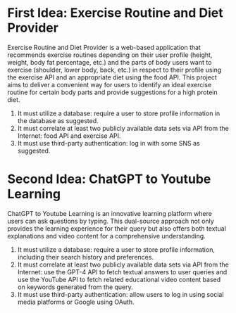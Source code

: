 # First Idea: Exercise Routine and Diet Provider
Exercise Routine and Diet Provider is a web-based application that recommends exercise routines depending on their user profile (height, weight, body fat percentage, etc.) and the parts of body users want to exercise (shoulder, lower body, back, etc.) in respect to their profile using the exercise API and an appropriate diet using the food API. This project aims to deliver a convenient way for users to identify an ideal exercise routine for certain body parts and provide suggestions for a high protein diet.

1. It must utilize a database: require a user to store profile information in the database as suggested.
2. It must correlate at least two publicly available data sets via API from the Internet: food API and exercise API.
3. It must use third-party authentication: log in with some SNS as suggested.

# Second Idea: ChatGPT to Youtube Learning
ChatGPT to Youtube Learning is an innovative learning platform where users can ask questions by typing. This dual-source approach not only provides the learning experience for their query but also offers both textual explanations and video content for a comprehensive understanding.

1. It must utilize a database: require a user to store profile information, including their search history and preferences.
2. It must correlate at least two publicly available data sets via API from the Internet: use the GPT-4 API to fetch textual answers to user queries and use the YouTube API to fetch related educational video content based on keywords generated from the query.
3. It must use third-party authentication: allow users to log in using social media platforms or Google using OAuth.

